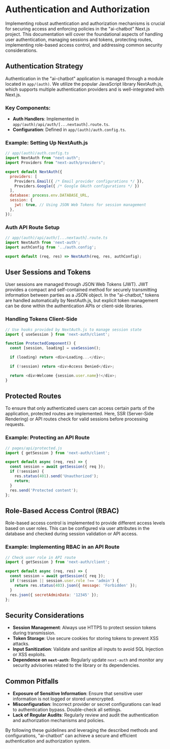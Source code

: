 # Authentication and Authorization

Implementing robust authentication and authorization mechanisms is crucial for securing access and enforcing policies in the "ai-chatbot" Next.js project. This documentation will cover the foundational aspects of handling user authentication, managing sessions and tokens, protecting routes, implementing role-based access control, and addressing common security considerations.

## Authentication Strategy

Authentication in the "ai-chatbot" application is managed through a module located in `app/(auth)`. We utilize the popular JavaScript library NextAuth.js, which supports multiple authentication providers and is well-integrated with Next.js.

### Key Components:

- **Auth Handlers**: Implemented in `app/(auth)/api/auth/[...nextauth].route.ts`.
- **Configuration**: Defined in `app/(auth)/auth.config.ts`.

### Example: Setting Up NextAuth.js

```javascript
// app/(auth)/auth.config.ts
import NextAuth from "next-auth";
import Providers from "next-auth/providers";

export default NextAuth({
  providers: [
    Providers.Email({ /* Email provider configurations */ }),
    Providers.Google({ /* Google OAuth configurations */ })
  ],
  database: process.env.DATABASE_URL,
  session: {
    jwt: true, // Using JSON Web Tokens for session management
  },
});
```

### Auth API Route Setup

```javascript
// app/(auth)/api/auth/[...nextauth].route.ts
import NextAuth from 'next-auth';
import authConfig from '../auth.config';

export default (req, res) => NextAuth(req, res, authConfig);
```

## User Sessions and Tokens

User sessions are managed through JSON Web Tokens (JWT). JWT provides a compact and self-contained method for securely transmitting information between parties as a JSON object. In the "ai-chatbot," tokens are handled automatically by NextAuth.js, but explicit token management can be done within the authentication APIs or client-side libraries.

### Handling Tokens Client-Side

```javascript
// Use hooks provided by NextAuth.js to manage session state
import { useSession } from 'next-auth/client';

function ProtectedComponent() {
  const [session, loading] = useSession();

  if (loading) return <div>Loading...</div>;

  if (!session) return <div>Access Denied</div>;

  return <div>Welcome {session.user.name}!</div>;
}
```

## Protected Routes

To ensure that only authenticated users can access certain parts of the application, protected routes are implemented. Here, SSR (Server-Side Rendering) or API routes check for valid sessions before processing requests.

### Example: Protecting an API Route

```javascript
// pages/api/protected.js
import { getSession } from 'next-auth/client';

export default async (req, res) => {
  const session = await getSession({ req });
  if (!session) {
    res.status(401).send('Unauthorized');
    return;
  }
  res.send('Protected content');
};
```

## Role-Based Access Control (RBAC)

Role-based access control is implemented to provide different access levels based on user roles. This can be configured via user attributes in the database and checked during session validation or API access.

### Example: Implementing RBAC in an API Route

```javascript
// Check user role in API route
import { getSession } from 'next-auth/client';

export default async (req, res) => {
  const session = await getSession({ req });
  if (!session || session.user.role !== 'admin') {
    return res.status(403).json({ message: 'Forbidden' });
  }
  res.json({ secretAdminData: '12345' });
};
```

## Security Considerations

- **Session Management**: Always use HTTPS to protect session tokens during transmission.
- **Token Storage**: Use secure cookies for storing tokens to prevent XSS attacks.
- **Input Sanitization**: Validate and sanitize all inputs to avoid SQL Injection or XSS exploits.
- **Dependence on `next-auth`**: Regularly update `next-auth` and monitor any security advisories related to the library or its dependencies.

## Common Pitfalls

- **Exposure of Sensitive Information**: Ensure that sensitive user information is not logged or stored unencrypted.
- **Misconfiguration**: Incorrect provider or secret configurations can lead to authentication bypass. Double-check all settings.
- **Lack of Regular Audits**: Regularly review and audit the authentication and authorization mechanisms and policies.

By following these guidelines and leveraging the described methods and configurations, "ai-chatbot" can achieve a secure and efficient authentication and authorization system.